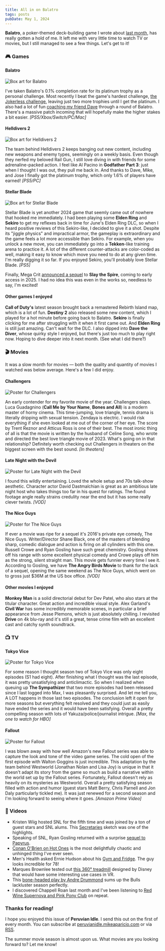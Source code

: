 ```yaml
---
title: All in on Balatro
tags: posts
pubDate: May 1, 2024
---
```


**Balatro**, a poker-themed deck-building game I wrote about [last month](https://peruvianidle.mikeaparicio.com/1/), has really gotten a hold of me. It left me with very little time to watch TV or movies, but I still managed to see a few things. Let's get to it!

### 🎮 Games

#### Balatro

<img src="https://peruvianidle.mikeaparicio.com/assets/images/balatro.jpg" alt="Box art for Balatro" class="boxart">

I've taken Balatro's 0.1% completion rate for its platinum trophy as a personal challenge. Most recently I beat the game's hardest challenge, [the Jokerless challenge](https://youtu.be/cmjMzgMPnXs?si=3ScyV5mdqtgyjynq), leaving just two more trophies until I get the platinum. I also had a lot of fun [coaching my friend Dave](https://www.youtube.com/live/QpgwXkNpxx8?si=8A5lR4UOOnMXZpxu) through a round of Balatro. There's a massive patch incoming that will hopefully make the higher stakes a bit easier. _[PS5/Xbox/Switch/PC/Mac]_

#### Helldivers 2

<img src="https://peruvianidle.mikeaparicio.com/assets/images/helldivers2.jpg" alt="Box art for Helldivers 2" class="boxart">

The team behind Helldivers 2 keeps banging out new content, including new weapons and enemy types, seemingly on a weekly basis. Even though they nerfed my beloved Rail Gun, I still love diving in with friends for some adrenaline-packed action. I feel like Al Pacino in **Godfather Part 3**: just when I thought I was out, they pull me back in. And thanks to Dave, Mike, and Jose I finally got the platinum trophy, which only 1.6% of players have earned! _[PS5/PC]_

#### Stellar Blade

<img src="https://peruvianidle.mikeaparicio.com/assets/images/stellar-blade.jpg" alt="Box art for Stellar Blade" class="boxart">

Stellar Blade is yet another 2024 game that seemly came out of nowhere that hooked me immediately. I had been playing some **Elden Ring** and **Sekiro** to get my reflexes back in time for June's Elden Ring DLC, so when I heard positive reviews of this Sekiro-like, I decided to give it a shot. Despite its "jiggle physics" and impractical armor, the gameplay is extraordinary and the game feels a lot more accessible than Sekiro. For example, when you unlock a new move, you can immediately go into a **Tekken**-like training arena to practice it. A lot of the different counter-attacks are color-coded as well, making it easy to know which move you need to do at any given time. I'm really digging it so far. If you enjoyed Sekiro, you'll probably love Stellar Blade. _[PS5]_

Finally, Mega Crit [announced a sequel](https://youtu.be/krDFltgjLtE?si=3SunVGclM1gPvvrU) to **Slay the Spire**, coming to early access in 2025. I had no idea this was even in the works so, needless to say, I'm excited!

#### Other games I enjoyed

**Call of Duty's** latest season brought back a remastered Rebirth Island map, which is a lot of fun. **Destiny 2** also released some new content, which I played for a hot minute before going back to Balatro. **Sekiro** is finally clicking for me after struggling with it when it first came out. And **Elden Ring** is still just amazing. Can't wait for the DLC. I also dipped into **Dave the Diver**, whose quirky style I enjoyed, but there's just too much to play right now. Hoping to dive deeper into it next month. (See what I did there?)

### 🎬 Movies

It was a slow month for movies &mdash; both the quality and quantity of movies I watched was below average. Here's a few I did enjoy.

#### Challengers

<img src="https://peruvianidle.mikeaparicio.com/assets/images/challengers.jpg" alt="Poster for Challengers" class="boxart">

An early contender for my favorite movie of the year. Challengers slaps. Luca Guadagnino (**Call Me by Your Name**, **Bones and All**) is a modern master of horny cinema. This time-jumping, love triangle, tennis drama is literally dripping with sexual tension. Zendaya is electric. I would risk everything if she even looked at me out of the corner of her eye. The score by Trent Reznor and Atticus Ross is one of their best. The most ironic thing of all is that the movie is written by the husband of Celine Song, who wrote and directed the best love triangle movie of 2023. What's going on in that relationship? Definitely worth checking out Challengers in theaters on the biggest screen with the best sound. _[In theaters]_

#### Late Night with the Devil

<img src="https://peruvianidle.mikeaparicio.com/assets/images/late-night-with-the-devil.jpg" alt="Poster for Late Night with the Devil" class="boxart">

I found this wildly entertaining. Loved the whole setup and 70s talk-show aesthetic. Character actor David Dastmalchian is great as an ambitious late night host who takes things too far in his quest for ratings. The found footage angle really strains credulity near the end but it has some really clever twists. _[VOD]_

#### The Nice Guys

<img src="https://peruvianidle.mikeaparicio.com/assets/images/the-nice-guys.jpg" alt="Poster for The Nice Guys" class="boxart">

If ever a movie was ripe for a sequel it's 2016's private eye comedy, The Nice Guys. Writer/Director Shane Black, one of the masters of blending sharp, comedic dialogue and action is firing on all cylinders with this one. Russell Crowe and Ryan Gosling have such great chemistry. Gosling shows off his range with some excellent physical comedy and Crowe plays off him as the strong, silent straight man. This movie gets funnier every time I see it. According to Gosling, we have **The Angry Birds Movie** to thank for the lack of a sequel, opening the same weekend as The Nice Guys, which went on to gross just $36M at the US box office. _[VOD]_

#### Other movies I enjoyed

**Monkey Man** is a solid directorial debut for Dev Patel, who also stars at the titular character. Great action and incredible visual style. Alex Garland's **Civil War** has some incredibly memorable scenes, in particular a brief appearance from Jesse Plemons, which is just absolutely chilling. I revisited **Drive** on 4k blu-ray and it's still a great, tense crime film with an excellent cast and catchy synth soundtrack.

### 📺 TV

#### Tokyo Vice

<img src="https://peruvianidle.mikeaparicio.com/assets/images/tokyo-vice.jpg" alt="Poster for Tokyo Vice" class="boxart">

For some reason I thought season two of Tokyo Vice was only eight episodes (S1 had eight). After finishing what I thought was the last episode, it was pretty unsatisfying and anticlimactic. So when I realized when queuing up **The Sympathizer** that two more episodes had been released since I last logged into Max, I was pleasantly surprised. And let me tell you, A LOT happens in those last two episodes. The conclusion left it open for more seasons but everything felt resolved and they could just as easily have ended the series and it would have been satisfying. Overall a pretty compelling season with lots of Yakuza/police/journalist intrigue. _[Max, the one to watch for HBO]_

#### Fallout

<img src="https://peruvianidle.mikeaparicio.com/assets/images/fallout.jpg" alt="Poster for Fallout" class="boxart">

I was blown away with how well Amazon's new Fallout series was able to capture the look and tone of the video game series. The cold open of the first episode with Walton Goggins is just incredible. This adaptation by the team behind Westworld (Jonathan Nolan and Lisa Joy) is unique in that it doesn't adapt its story from the game so much as build a narrative within the world set up by the Fallout series. Fortunately, Fallout doesn't rely as heavily on its mysteries as Westworld. Overall a pretty satisfying season filled with action and humor (guest stars Matt Berry, Chris Parnell and Jon Daly particularly tickled me). It was just renewed for a second season and I'm looking forward to seeing where it goes. _[Amazon Prime Video]_

### 📱 Videos

* Kristen Wiig hosted SNL for the fifth time and was joined by a ton of guest stars and SNL alums. This [Secretaries](https://youtu.be/6QR5Gy_5Mo4?si=8UdCIGYxpHB2pJco) sketch was one of the highlights.
* Speaking of SNL, Ryan Gosling returned with a surprise [sequel to Papyrus](https://youtu.be/Q8PdffUfoF0?si=Ej7uxx9WQqkY_rfn).
* [Conan O'Brien on Hot Ones](https://youtu.be/FALlhXl6CmA?si=RHB1cwB2DqmhqXT8) is the most delightfully chaotic and unhinged thing I've ever seen.
* Men's Health asked Ernie Hudson about his [Gym and Fridge](https://youtu.be/K2s3b055NG0?si=qhjkv5Ki2_zurjkr). The guy looks incredible for 78!
* Marques Brownlee tested out [this 360&deg; treadmill](https://youtu.be/1KEtxTQUzxY?si=EWCbLaAIbAoSFIdD) designed by Disney that would have some interesting use cases in VR.
* This [bone-headed play by Andre Drummond](https://youtu.be/JSklkXsFkvY?si=C1nnJ9G9cR9WebUQ) sums up the Bulls lackluster season perfectly.
* I discovered Chappell Roan last month and I've been listening to [Red Wine Supernova and Pink Pony Club](https://youtu.be/vYm4VnkJ4AE?si=XnYY59wn5Vb12_Lo) on repeat.

### Thanks for reading!

I hope you enjoyed this issue of **Peruvian Idle**. I send this out on the first of every month. You can subscribe at [peruvianidle.mikeaparicio.com](https://peruvianidle.mikeaparicio.com) or via [RSS](https://peruvianidle.mikeaparicio.com/feed.xml).

The summer movie season is almost upon us. What movies are you looking forward to? Let me know!